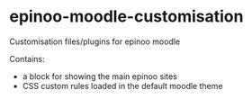# epinoo-moodle-customisation
Customisation files/plugins for epinoo moodle

Contains:
 - a block for showing the main epinoo sites
 - CSS custom rules loaded in the default moodle theme